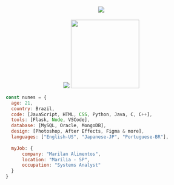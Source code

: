 <h1 align="center">
  <a href="#">
    <img src="https://readme-typing-svg.herokuapp.com/?lines=Hey,+There!+👋;I'm+Nathan+Nunes;and+I+love+🐍+Python+🐍&center=true&size=28">
  </a>
</h1>

<p align="center">
  <img src="https://github-readme-stats.vercel.app/api?username=nthnunes&show_icons=true&hide_border=true&count_private=true&bg_color=00000000&title_color=58a6fe&text_color=878787&icon_color=58a6fe" />
  <img height="180em" src="https://github-readme-stats.vercel.app/api/top-langs/?username=nthnunes&layout=compact&langs_count=7&hide_border=true&bg_color=00000000&title_color=58a6fe"/>
</p>

```javascript
const nunes = {
  age: 21,
  country: Brazil,
  code: [JavaScript, HTML, CSS, Python, Java, C, C++],
  tools: [Flask, Node, VSCode],
  database: [MySQL, Oracle, MongoDB],
  design: [Photoshop, After Effects, Figma & more],
  languages: ["English-US", "Japanese-JP", "Portuguese-BR"],
  
  myJob: {
      company: "Marilan Alimentos",
      location: "Marília - SP",
      occupation: "Systems Analyst"
  }
}
```
